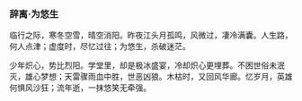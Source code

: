 ### 辞离·为悠生

临行之际，寒冬空雪，晴空消阳。昨夜江头月孤鸣，风微过，凄冷满囊。人生路，何人点津；虚度时，尽忆过往；为悠生，杀破迷茫。

少年炽心，势比烈阳。学堂里，却是极冰盛宴，冷却炽心更埋葬。不困世俗未泯灭，雄心梦想；天雷骤雨血中胜，世恶凶狼。木枯时，又回风华廊。忆岁月，英雄何惧风沙狂；流年逝，一抹悠笑无牵强。

